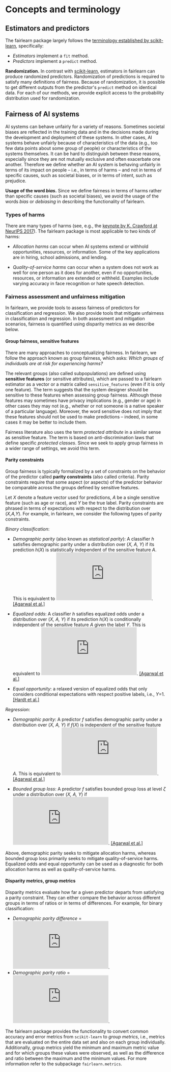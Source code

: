 # Concepts and terminology

## Estimators and predictors

The fairlearn package largely follows the [terminology established by scikit-learn](https://scikit-learn.org/stable/developers/contributing.html#different-objects), specifically:
- _Estimators_ implement a `fit` method.
- _Predictors_ implement a `predict` method.


**Randomization.** In contrast with [scikit-learn](https://scikit-learn.org/stable/glossary.html#term-estimator), estimators in fairlearn can produce randomized predictors. Randomization of predictions is required to satisfy many definitions of fairness. Because of randomization, it is possible to get different outputs from the predictor's `predict` method on identical data. For each of our methods, we provide explicit access to the probability distribution used for randomization.

## Fairness of AI systems

AI systems can behave unfairly for a variety of reasons. Sometimes societal biases are reflected in the training data and in the decisions made during the development and deployment of these systems. In other cases, AI systems behave unfairly because of characteristics of the data (e.g., too few data points about some group of people) or characteristics of the systems themselves. It can be hard to distinguish between these reasons, especially since they are not mutually exclusive and often exacerbate one another. Therefore we define whether an AI system is behaving unfairly in terms of its impact on people – i.e., in terms of harms – and not in terms of specific causes, such as societal biases, or in terms of intent, such as prejudice.

**Usage of the word _bias_.** Since we define fairness in terms of harms rather than specific causes (such as societal biases), we avoid the usage of the words _bias_ or _debiasing_ in describing the functionality of fairlearn.

### Types of harms

There are many types of harms (see, e.g., the [keynote by K. Crawford at NeurIPS 2017](https://www.youtube.com/watch?v=fMym_BKWQzk)). The fairlearn package is most applicable to two kinds of harms:

- _Allocation harms_ can occur when AI systems extend or withhold opportunities, resources, or information. Some of the key applications are in hiring, school admissions, and lending.

- _Quality-of-service harms_ can occur when a system does not work as well for one person as it does for another, even if no opportunities, resources, or information are extended or withheld. Examples include varying accuracy in face recognition or hate speech detection.

### Fairness assessment and unfairness mitigation

In fairlearn, we provide tools to assess fairness of predictors for classification and regression. We also provide tools that mitigate unfairness in classification and regression. In both assessment and mitigation scenarios, fairness is quantified using disparity metrics as we describe below.

#### Group fairness, sensitive features

There are many approaches to conceptualizing fairness. In fairlearn, we follow the approach known as group fairness, which asks: _Which groups of individuals are at risk for experiencing harms?_

The relevant groups (also called subpopulations) are defined using **sensitive features** (or sensitive attributes), which are passed to a fairlearn estimator as a vector or a matrix called `sensitive_features` (even if it is only one feature). The term suggests that the system designer should be sensitive to these features when assessing group fairness. Although these features may sometimes have privacy implications (e.g., gender or age) in other cases they may not (e.g., whether or not someone is a native speaker of a particular language). Moreover, the word sensitive does not imply that these features should not be used to make predictions – indeed, in some cases it may be better to include them.

Fairness literature also uses the term _protected attribute_ in a similar sense as sensitive feature. The term is based on anti-discrimination laws that define specific _protected classes_. Since we seek to apply group fairness in a wider range of settings, we avoid this term.

#### Parity constraints

Group fairness is typically formalized by a set of constraints on the behavior of the predictor called **parity constraints** (also called criteria). Parity constraints require that some aspect (or aspects) of the predictor behavior be comparable across the groups defined by sensitive features.

Let _X_ denote a feature vector used for predictions, _A_ be a single sensitive feature (such as age or race), and _Y_ be the true label. Parity constraints are phrased in terms of expectations with respect to the distribution over (_X,A,Y_).
For example, in fairlearn, we consider the following types of parity constraints.

_Binary classification_:

- _Demographic parity_ (also known as _statistical parity_): A classifier _h_ satisfies demographic parity under a distribution over (_X, A, Y_) if its prediction _h_(_X_) is statistically independent of the sensitive feature _A_. This is equivalent to ![equation](https://latex.codecogs.com/gif.latex?%5Cmathbb%7BE%7D%5Bh%28X%29%20%7C%20A%3Da%5D%20%3D%20%5Cmathbb%7BE%7D%5Bh%28X%29%5D%20%5Cquad%20%5Cforall%20a). [[Agarwal et al.]](https://arxiv.org/pdf/1803.02453.pdf)

- _Equalized odds_: A classifier _h_ satisfies equalized odds under a distribution over (_X, A, Y_) if its prediction _h_(_X_) is conditionally independent of the sensitive feature _A_ given the label _Y_. This is equivalent to ![equation](https://latex.codecogs.com/gif.latex?%5Cmathbb%7BE%7D%5Bh%28X%29%20%7C%20A%3Da%2C%20Y%3Dy%5D%20%3D%20%5Cmathbb%7BE%7D%5Bh%28X%29%20%7C%20Y%3Dy%5D%20%5Cquad%20%5Cforall%20a%2C%20y). [[Agarwal et al.]](https://arxiv.org/pdf/1803.02453.pdf)

- _Equal opportunity_: a relaxed version of equalized odds that only considers conditional expectations with respect positive labels, i.e., _Y_=1. [[Hardt et al.]]( https://ttic.uchicago.edu/~nati/Publications/HardtPriceSrebro2016.pdf)

_Regression_:

- _Demographic parity_: A predictor _f_ satisfies demographic parity under a distribution over (_X, A, Y_) if _f_(_X_) is independent of the sensitive feature _A_. This is equivalent to ![equation](https://latex.codecogs.com/gif.latex?%5Cmathbb%7BP%7D%5Bf%28X%29%20%5Cgeq%20z%20%7C%20A%3Da%5D%20%3D%20%5Cmathbb%7BP%7D%5Bf%28X%29%20%5Cgeq%20z%5D%20%5Cquad%20%5Cforall%20a%2C%20z). [[Agarwal et al.]]( https://arxiv.org/pdf/1905.12843.pdf)

- _Bounded group loss_: A predictor _f_ satisfies bounded group loss at level _ζ_ under a distribution over (_X, A, Y_) if ![equation](https://latex.codecogs.com/gif.latex?%5Cmathbb%7BE%7D%5B%5Ctext%7Bloss%7D%28Y%2C%20f%28X%29%29%20%7C%20A%3Da%5D%20%5Cleq%20%5Czeta%20%5Cquad%20%5Cforall%20a). [[Agarwal et al.]]( https://arxiv.org/pdf/1905.12843.pdf)

Above, demographic parity seeks to mitigate allocation harms, whereas bounded group loss primarily seeks to mitigate quality-of-service harms. Equalized odds and equal opportunity can be used as a diagnostic for both allocation harms as well as quality-of-service harms.

#### Disparity metrics, group metrics

Disparity metrics evaluate how far a given predictor departs from satisfying a parity constraint. They can either compare the behavior across different groups in terms of ratios or in terms of differences. For example, for binary classification:

- _Demographic parity difference_ = ![equation](https://latex.codecogs.com/gif.latex?%28%5Cmax_a%20%5Cmathbb%7BE%7D%5Bh%28X%29%20%7C%20A%3Da%5D%29%20-%20%28%5Cmin_a%20%5Cmathbb%7BE%7D%5Bh%28X%29%20%7C%20A%3Da%5D%29).
- _Demographic parity ratio_ = ![equation](https://latex.codecogs.com/gif.latex?%5Cleft%5C%28%5Cmin_a%20%5Cmathbb%7BE%7D%5Bh%28X%29%20%7C%20A%3Da%5D%5Cright%5C%29%20/%20%5Cleft%5C%28%5Cmax_a%20%5Cmathbb%7BE%7D%5Bh%28X%29%20%7C%20A%3Da%5D%5Cright%5C%29).

The fairlearn package provides the functionality to convert common accuracy and error metrics from `scikit-learn` to _group metrics_, i.e., metrics that are evaluated on the entire data set and also on each group individually. Additionally, group metrics yield the minimum and maximum metric value and for which groups these values were observed, as well as the difference and ratio between the maximum and the minimum values. For more information refer to the subpackage `fairlearn.metrics`.
